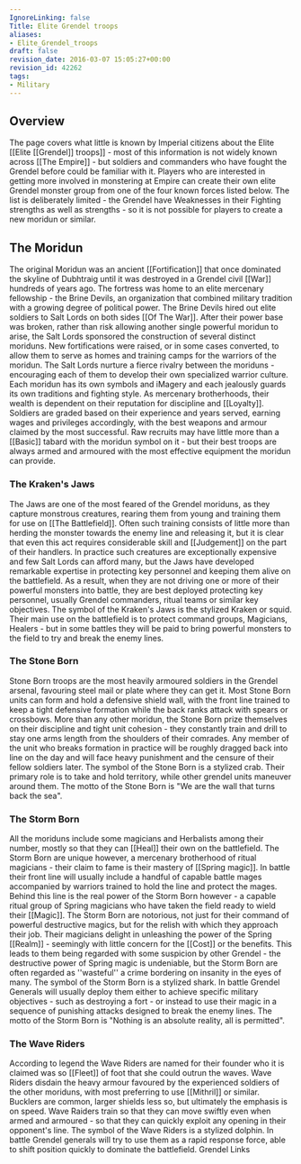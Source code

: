 ```yaml
---
IgnoreLinking: false
Title: Elite Grendel troops
aliases:
- Elite_Grendel_troops
draft: false
revision_date: 2016-03-07 15:05:27+00:00
revision_id: 42262
tags:
- Military
---
```


## Overview
The page covers what little is known by Imperial citizens about the Elite [[Elite [[Grendel]] troops]] - most of this information is not widely known across [[The Empire]] - but soldiers and commanders who have fought the Grendel before could be familiar with it.
Players who are interested in getting more involved in monstering at Empire can create their own elite Grendel monster group from one of the four known forces listed below. The list is deliberately limited - the Grendel have Weaknesses in their Fighting strengths as well as strengths - so it is not possible for players to create a new moridun or similar.
## The Moridun
The original Moridun was an ancient [[Fortification]] that once dominated the skyline of Dubhtraig until it was destroyed in a Grendel civil [[War]] hundreds of years ago. The fortress was home to an elite mercenary fellowship - the Brine Devils, an organization that combined military tradition with a growing degree of political power. The Brine Devils hired out elite soldiers to Salt Lords on both sides [[Of The War]]. After their power base was broken, rather than risk allowing another single powerful moridun to arise, the Salt Lords sponsored the construction of several distinct moriduns. New fortifications were raised, or in some cases converted, to allow them to serve as homes and training camps for the warriors of the moridun. The Salt Lords nurture a fierce rivalry between the moriduns - encouraging each of them to develop their own specialized warrior culture.
Each moridun has its own symbols and iMagery and each jealously guards its own traditions and fighting style. As mercenary brotherhoods, their wealth is dependent on their reputation for discipline and [[Loyalty]]. Soldiers are graded based on their experience and years served, earning wages and privileges accordingly, with the best weapons and armour claimed by the most successful. Raw recruits may have little more than a [[Basic]] tabard with the moridun symbol on it - but their best troops are always armed and armoured with the most effective equipment the moridun can provide.
### The Kraken's Jaws
The Jaws are one of the most feared of the Grendel moriduns, as they capture monstrous creatures, rearing them from young and training them for use on [[The Battlefield]]. Often such training consists of little more than herding the monster towards the enemy line and releasing it, but it is clear that even this act requires considerable skill and [[Judgement]] on the part of their handlers. In practice such creatures are exceptionally expensive and few Salt Lords can afford many, but the Jaws have developed remarkable expertise in protecting key personnel and keeping them alive on the battlefield. As a result, when they are not driving one or more of their powerful monsters into battle, they are best deployed protecting key personnel, usually Grendel commanders, ritual teams or similar key objectives.
The symbol of the Kraken's Jaws is the stylized Kraken or squid. Their main use on the battlefield is to protect command groups, Magicians, Healers - but in some battles they will be paid to bring powerful monsters to the field to try and break the enemy lines.
### The Stone Born
Stone Born troops are the most heavily armoured soldiers in the Grendel arsenal, favouring steel mail or plate where they can get it. Most Stone Born units can form and hold a defensive shield wall, with the front line trained to keep a tight defensive formation while the back ranks attack with spears or crossbows. More than any other moridun, the Stone Born prize themselves on their discipline and tight unit cohesion - they constantly train and drill to stay one arms length from the shoulders of their comrades. Any member of the unit who breaks formation in practice will be roughly dragged back into line on the day and will face heavy punishment and the censure of their fellow soldiers later.
The symbol of the Stone Born is a stylized crab. Their primary role is to take and hold territory, while other grendel units maneuver around them. The motto of the Stone Born is "We are the wall that turns back the sea".
### The Storm Born
All the moriduns include some magicians and Herbalists among their number, mostly so that they can [[Heal]] their own on the battlefield. The Storm Born are unique however, a mercenary brotherhood of ritual magicians - their claim to fame is their mastery of [[Spring magic]]. In battle their front line will usually include a handful of capable battle mages accompanied by warriors trained to hold the line and protect the mages. Behind this line is the real power of the Storm Born however - a capable ritual group of Spring magicians who have taken the field ready to wield their [[Magic]].
The Storm Born are notorious, not just for their command of powerful destructive magics, but for the relish with which they approach their job. Their magicians delight in unleashing the power of the Spring [[Realm]] - seemingly with little concern for the [[Cost]] or the benefits. This leads to them being regarded with some suspicion by other Grendel - the destructive power of Spring magic is undeniable, but the Storm Born are often regarded as ''wasteful'' a crime bordering on insanity in the eyes of many.
The symbol of the Storm Born is a stylized shark. In battle Grendel Generals will usually deploy them either to achieve specific military objectives - such as destroying a fort - or instead to use their magic in a sequence of punishing attacks designed to break the enemy lines.
The motto of the Storm Born is "Nothing is an absolute reality, all is permitted".
### The Wave Riders
According to legend the Wave Riders are named for their founder who it is claimed was so [[Fleet]] of foot that she could outrun the waves. Wave Riders disdain the heavy armour favoured by the experienced soldiers of the other moriduns, with most preferring to use [[Mithril]] or similar. Bucklers are common, larger shields less so, but ultimately the emphasis is on speed. Wave Raiders train so that they can move swiftly even when armed and armoured - so that they can quickly exploit any opening in their opponent's line.
The symbol of the Wave Riders is a stylized dolphin. In battle Grendel generals will try to use them as a rapid response force, able to shift position quickly to dominate the battlefield.
Grendel Links